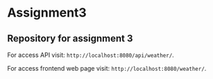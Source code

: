 # Assignment3

## Repository for assignment 3

For access API visit: `http://localhost:8080/api/weather/`.

For access frontend web page visit: `http://localhost:8080/weather/`.
